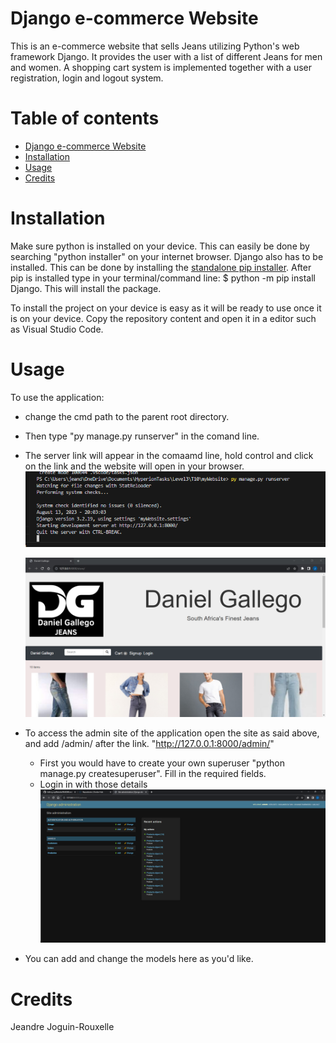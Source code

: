 # Django e-commerce Website
This is an e-commerce website that sells Jeans utilizing Python's web framework Django. It provides the user with a list of different Jeans for men and women.
A shopping cart system is implemented together with a user registration, login and logout system.

# Table of contents
- [Django e-commerce Website](#django_e-commerce_website)
- [Installation](#installation)
- [Usage](#usage)
- [Credits](#credits)

# Installation

Make sure python is installed on your device. This can easily be done by searching "python installer" on your internet browser.
Django also has to be installed. This can be done by installing the [standalone pip installer](https://pip.pypa.io/en/latest/installation/). After pip is installed type in your terminal/command line:
$ python -m pip install Django. This will install the package.

To install the project on your device is easy as it will be ready to use once it is on your device. Copy the repository content and open it in a editor such as Visual Studio Code.

# Usage

To use the application:
 - change the cmd path to the parent root directory.
 - Then type "py manage.py runserver" in the comand line.
 - The server link will appear in the comaamd line, hold control and click on the link and the website will open in your browser.
   ![Screenshot of running the application in the command line.](https://github.com/XxPottexX/myWebsite/blob/master/Screenshot%20python%20runserver.png "Command line")
   
   ![Screenshot of the website when opened.](https://github.com/XxPottexX/myWebsite/blob/master/Screenshot%20site.png "Website")

 - To access the admin site of the application open the site as said above, and add /admin/ after the link. "http://127.0.0.1:8000/admin/"
   - First you would have to create your own superuser "python manage.py createsuperuser". Fill in the required fields.
   - Login in with those details
     ![Screenshot of Django admin site.](https://github.com/XxPottexX/myWebsite/blob/master/Screenshot%20admin%20site.png "Admin site")
  - You can add and change the models here as you'd like. 
# Credits
 Jeandre Joguin-Rouxelle
